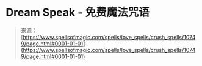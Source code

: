 <!--yml

分类: 未分类

日期: 2024-06-12 18:47:32

-->

# Dream Speak - 免费魔法咒语

> 来源：[https://www.spellsofmagic.com/spells/love_spells/crush_spells/10749/page.html#0001-01-01](https://www.spellsofmagic.com/spells/love_spells/crush_spells/10749/page.html#0001-01-01)
